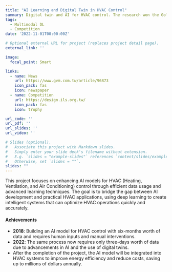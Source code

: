 ```yaml
---
title: "AI Learning and Digital Twin in HVAC Control"
summary: Digital twin and AI for HVAC control. The research won the Gold Award of the Intelligent Living Space Design Competition in 2022 for its effectiveness, efficiency and novelty.
tags:
  - Multimodal DL
  - Competition
date: '2022-11-01T00:00:00Z'

# Optional external URL for project (replaces project detail page).
external_link: ''

image:
  focal_point: Smart

links:
  - name: News
    url: https://www.gvm.com.tw/article/96873
    icon_pack: fas
    icon: newspaper
  - name: Competition
    url: https://design.ils.org.tw/
    icon_pack: fas
    icon: trophy

url_code: ''
url_pdf: ''
url_slides: ''
url_video: ''

# Slides (optional).
#   Associate this project with Markdown slides.
#   Simply enter your slide deck's filename without extension.
#   E.g. `slides = "example-slides"` references `content/slides/example-slides.md`.
#   Otherwise, set `slides = ""`.
slides: ""
---
```


This project focuses on enhancing AI models for HVAC (Heating, Ventilation, and Air Conditioning) control through efficient data usage and advanced learning techniques. The goal is to bridge the gap between AI development and practical HVAC applications, using deep learning to create intelligent systems that can optimize HVAC operations quickly and accurately.

#### Achievements

- **2018**: Building an AI model for HVAC control with six-months worth of data and requires human inputs and manual interventions.
- **2022**: The same process now requires only three-days worth of data due to advancements in AI and the use of digital twins.
- After the completion of the project, the AI model will be integrated into HVAC systems to improve energy efficiency and reduce costs, saving up to millions of dollars annually.